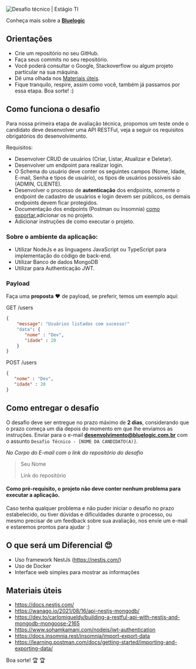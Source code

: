 ![Desafio técnico | Estágio TI](https://res.cloudinary.com/das1rnjvi/image/upload/v1662943721/bluelogic/capa-desafio_ccpumj.png)

Conheça mais sobre a **[Bluelogic](https://www.bluelogic.com.br/)**

## Orientações

- Crie um repositório no seu GitHub.
- Faça seus commits no seu repositório.
- Você poderá consultar o Google, Stackoverflow ou algum projeto particular na sua máquina.
- Dê uma olhada nos [Materiais úteis](#materiais-úteis).
- Fique tranquilo, respire, assim como você, também já passamos por essa etapa. Boa sorte! :)

## Como funciona o desafio

Para nossa primeira etapa de avaliação técnica, propomos um teste onde o candidato deve desenvolver uma API RESTFul, veja a seguir os requisitos obrigatórios do desenvolvimento.

Requisitos:

- Desenvolver CRUD de usuários (Criar, Listar, Atualizar e Deletar).
- Desenvolver um endpoint para realizar login.
- O Schema do usuário deve conter os seguintes campos (Nome, Idade, E-mail, Senha e tipos de usuário), os tipos de usuários possíveis são (ADMIN, CLIENTE).
- Desenvolver o processo de **autenticação** dos endpoints, somente o endpoint de cadastro de usuários e login devem ser públicos, os demais endpoints devem ficar protegidos.
- Documentação dos endpoints (Postman ou Insomnia) [como exportar](#materiais-úteis),adicionar os no projeto.
- Adicionar instruções de como executar o projeto.

### Sobre o ambiente da aplicação:

- Utilizar NodeJs e as linguagens JavaScript ou TypeScript para implementação do código de back-end.
- Utilizar Banco de dados MongoDB
- Utilizar para Authenticação JWT.

### Payload

Faça uma **proposta** :heart: de payload, se preferir, temos um exemplo aqui:

GET /users

```json
{
    "message": "Usuários listados com sucesso!"
    "data": {
       "nome" : "Dev",
       "idade" : 20
    }
}
```

POST /users

```json
{
   "nome" : "Dev",
   "idade" : 20
}
```


## Como entregar o desafio

O desafio deve ser entregue no prazo máximo de **2 dias**, considerando que o prazo começa um dia depois do momento em que lhe enviamos as instruções.
Enviar para o e-mail **desenvolvimento@bluelogic.com.br** com o assunto `Desafio Técnico - [NOME DA CANDIDATO(A)]`.

*No Corpo do E-mail com o link do repositório do desafio*

>Seu Nome
>
>Link do repositório


#### Como pré-requisito, o projeto não deve conter nenhum problema para executar a aplicação.

Caso tenha qualquer problema e não puder iniciar o desafio no prazo estabelecido, ou tiver dúvidas e dificuldades durante o processo, ou mesmo precisar de um feedback sobre sua avaliação, nos envie um e-mail e estaremos prontos para ajudar :)

## O que será um Diferencial :heart_eyes:
- Uso framework NestJs (https://nestjs.com/)
- Uso de Docker
- Interface web simples para mostrar as informações

## Materiais úteis
- https://docs.nestjs.com/
- https://wanago.io/2021/08/16/api-nestjs-mongodb/
- https://dev.to/carlomigueldy/building-a-restful-api-with-nestjs-and-mongodb-mongoose-2165
- https://www.sohamkamani.com/nodejs/jwt-authentication
- https://docs.insomnia.rest/insomnia/import-export-data
- https://learning.postman.com/docs/getting-started/importing-and-exporting-data/

Boa sorte! 🏆 🏆
